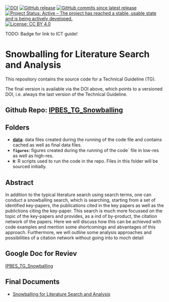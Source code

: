 [![DOI](https://zenodo.org/badge/DOI/99999.svg)](https://doi.org/99999)
[![GitHub release](https://img.shields.io/github/release/IPBES-Data/IPBES_TG_Snowballing.svg)](https://github.com/IPBES-Data/IPBES_TG_Snowballing/releases/latest)
[![GitHub commits since latest release](https://img.shields.io/github/commits-since/IPBES-Data/IPBES_TG_Snowballing/latest)](https://github.com/IPBES-Data/IPBES_TG_Snowballing/commits/main)
[![Project Status: Active – The project has reached a stable, usable state and is being actively developed.](https://www.repostatus.org/badges/latest/active.svg)](https://www.repostatus.org/#active)
[![License: CC BY 4.0](https://img.shields.io/badge/License-CC%20BY%204.0-lightgrey.svg)](https://creativecommons.org/licenses/by/4.0/)

TODO: Badge for link to ICT guide!

# Snowballing for Literature Search and Analysis

This repository contains the source code for a Technical Guideline (TG).

The final version is available via the DOI above, which points to a versioned DOI, i.e. always the last version of the Technical Guideline.

## **Github Repo**: [IPBES_TG_Snowballing](https://github.com/IPBES-Data/IPBES_TG_Snowballing)

## Folders

- **[data](data/)**: data files created during the running of the code file and contains cached as well as final data files.
- **`figures`**: figures created during the running of the code` file in low-res as well as high-res.
- **`R`**: R scripts used to run the code in the repo. Files in this folder will be sourced initially.

## Abstract

In addition to the typical literature search using search terms,
  one can conduct a snowballing search, which is searching, starting
  from a set of identified key-papers, the publications cited in the key papers
  as well as the publictions citing the key-paper. This search is much more
  focussed on the topic of the key-papers and provides, as a ind of by-product,
  the citation network of the papers. Here we will discuss how this can be
  achieved with code examples and mention some shortcomings and abvantages of
  this approach. Furthermore, we will outline some analysis approaches and
  possibilities of a citation network without going into to moch detail

## Google Doc for Reviev

[IPBES_TG_Snowballing](https://docs.google.com/document/d/10Xrxo4wM79GyNFQDnM0sZJtGVnR1qlBdNYCeSC55Y8E/edit)

## Final Documents

- [Snowballing for Literature Search and Analysis](IPBES_TG_Snowballing.html)

